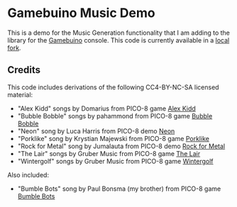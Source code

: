 # Gamebuino Music Demo

This is a demo for the Music Generation functionality that I am adding to the library for the [Gamebuino][] console.
This code is currently available in a [local fork](https://github.com/erwinbonsma/Gamebuino-META.git).


Credits
-------
This code includes derivations of the following CC4-BY-NC-SA licensed material:

*   "Alex Kidd" songs by Domarius from PICO-8 game [Alex Kidd][]
*   "Bubble Bobble" songs by pahammond from PICO-8 game [Bubble Bobble][]
*   "Neon" song by Luca Harris from PICO-8 demo [Neon][]
*   "Porklike" song by Krystian Majewski from PICO-8 game [Porklike][]
*   "Rock for Metal" song by Jumalauta from PICO-8 demo [Rock for Metal][]
*   "The Lair" songs by Gruber Music from PICO-8 game [The Lair][]
*   "Wintergolf" songs by Gruber Music from PICO-8 game [Wintergolf][]

Also included:
*   "Bumble Bots" song by Paul Bonsma (my brother) from PICO-8 game [Bumble Bots][]

[Gamebuino]: https://gamebuino.com
[Alex Kidd]: https://www.lexaloffle.com/bbs/?tid=30218
[Bubble Bobble]: https://www.lexaloffle.com/bbs/?tid=37748
[Bumble Bots]: https://www.lexaloffle.com/bbs/?tid=30250
[Neon]: https://www.lexaloffle.com/bbs/?pid=74526
[Porklike]: https://www.lexaloffle.com/bbs/?tid=37045
[Rock for Metal]: https://www.lexaloffle.com/bbs/?tid=31747
[The Lair]: https://www.lexaloffle.com/bbs/?tid=4051
[Wintergolf]: https://www.lexaloffle.com/bbs/?tid=31956